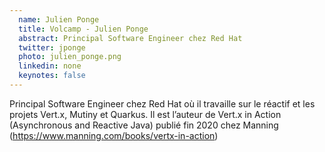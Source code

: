 ```yaml
---
  name: Julien Ponge 
  title: Volcamp - Julien Ponge 
  abstract: Principal Software Engineer chez Red Hat
  twitter: jponge
  photo: julien_ponge.png
  linkedin: none
  keynotes: false
---
```

Principal Software Engineer chez Red Hat où il travaille sur le réactif et les projets Vert.x, Mutiny et Quarkus. Il est l’auteur de Vert.x in Action (Asynchronous and Reactive Java) publié fin 2020 chez Manning (https://www.manning.com/books/vertx-in-action)

